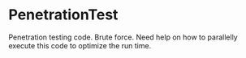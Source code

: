 # PenetrationTest
Penetration testing code. Brute force. Need help on how to parallelly execute this code to optimize the run time.
